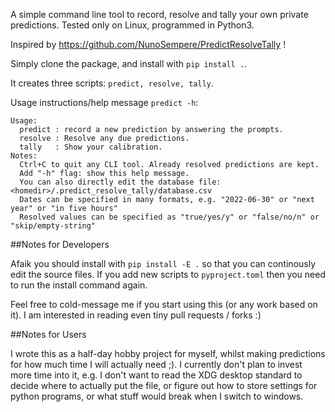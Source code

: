 A simple command line tool to record, resolve and tally your own private predictions. Tested only on Linux, programmed in Python3.

Inspired by https://github.com/NunoSempere/PredictResolveTally !

Simply clone the package, and install with `pip install .`. 

It creates three scripts: `predict, resolve, tally`.

Usage instructions/help message ``predict -h``:

```
Usage: 
  predict : record a new prediction by answering the prompts.
  resolve : Resolve any due predictions.
  tally   : Show your calibration.
Notes:
  Ctrl+C to quit any CLI tool. Already resolved predictions are kept.
  Add "-h" flag: show this help message.
  You can also directly edit the database file: <homedir>/.predict_resolve_tally/database.csv
  Dates can be specified in many formats, e.g. "2022-06-30" or "next year" or "in five hours"
  Resolved values can be specified as "true/yes/y" or "false/no/n" or "skip/empty-string"
```


##Notes for Developers

Afaik you should install with `pip install -E .` so that you can continously edit the source files. If you add new scripts to `pyproject.toml` then you need to run the install command again.

Feel free to cold-message me if you start using this (or any work based on it). I am interested in reading even tiny pull requests / forks :)

##Notes for Users

I wrote this as a half-day hobby project for myself, whilst making predictions for how much time I will actually need ;). I currently don't plan to invest more time into it, e.g. I don't want to read the XDG desktop standard to decide where to actually put the file, or figure out how to store settings for python programs, or what stuff would break when I switch to windows.
